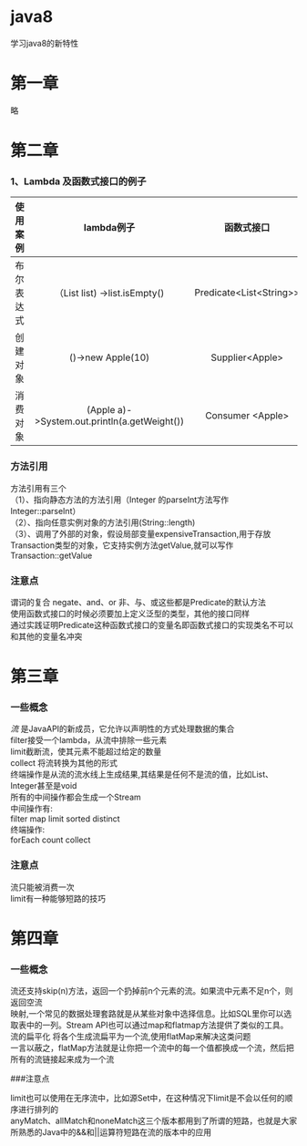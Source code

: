 # java8
学习java8的新特性

# 第一章
略

# 第二章

### 1、Lambda 及函数式接口的例子
| 使用案例 | lambda例子 | 函数式接口 |
| :----:| :----: | :----: |
| 布尔表达式 | （List<String> list) ->list.isEmpty() | Predicate<List&lt;String>> |
| 创建对象 | ()->new Apple(10) | Supplier<Apple<j>> |
| 消费对象 | (Apple a)->System.out.println(a.getWeight()) | Consumer &lt;Apple&gt; |

### 方法引用
方法引用有三个<br>
（1）、指向静态方法的方法引用（Integer 的parseInt方法写作Integer::parseInt）<br>
（2）、指向任意实例对象的方法引用(String::length)<br>
（3）、调用了外部的对象，假设局部变量expensiveTransaction,用于存放Transaction类型的对象，它支持实例方法getValue,就可以写作Transaction::getValue<br>

### 注意点
谓词的复合 negate、and、or 非、与、或这些都是Predicate的默认方法<br>
使用函数式接口的时候必须要加上定义泛型的类型，其他的接口同样<br>
通过实践证明Predicate这种函数式接口的变量名即函数式接口的实现类名不可以和其他的变量名冲突<br>

# 第三章

### 一些概念
*流* 是JavaAPI的新成员，它允许以声明性的方式处理数据的集合<br>
filter接受一个lambda，从流中排除一些元素<br>
limit截断流，使其元素不能超过给定的数量<br>
collect 将流转换为其他的形式<br>
终端操作是从流的流水线上生成结果,其结果是任何不是流的值，比如List、Integer甚至是void<br>
所有的中间操作都会生成一个Stream<br>
中间操作有:<br>
filter map limit sorted distinct<br>
终端操作:<br>
forEach count collect <br>

### 注意点
流只能被消费一次<br>
limit有一种能够短路的技巧<br>

# 第四章


### 一些概念
流还支持skip(n)方法，返回一个扔掉前n个元素的流。如果流中元素不足n个，则返回空流<br>
映射,一个常见的数据处理套路就是从某些对象中选择信息。比如SQL里你可以选取表中的一列。Stream API也可以通过map和flatmap方法提供了类似的工具。<br>
流的扁平化 将各个生成流扁平为一个流,使用flatMap来解决这类问题<br>
一言以蔽之，flatMap方法就是让你把一个流中的每一个值都换成一个流，然后把所有的流链接起来成为一个流<br>

###注意点

limit也可以使用在无序流中，比如源Set中，在这种情况下limit是不会以任何的顺序进行排列的<br>
anyMatch、allMatch和noneMatch这三个版本都用到了所谓的短路，也就是大家所熟悉的Java中的&&和||运算符短路在流的版本中的应用<br>

